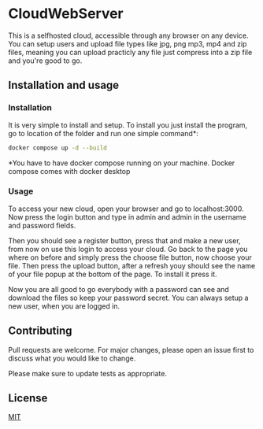 # CloudWebServer
This is a selfhosted cloud, accessible through any browser on any device.
You can setup users and upload file types like jpg, png mp3, mp4 and zip files,
meaning you can upload practicly any file just compress into a zip file and you're good to go.

## Installation and usage

### Installation
It is very simple to install and setup. To install you just install the program, 
go to location of the folder and run one simple command*:
```bash
docker compose up -d --build
```
*You have to have docker compose running on your machine. Docker compose comes with docker desktop
### Usage
To access your new cloud, open your browser and go to localhost:3000.
Now press the login button and type in admin and admin in the username and password fields.

Then you should see a register button, press that and make a new user, from now on use this login to access your cloud.
Go back to the page you where on before and simply press the choose file button, now choose your file. Then press the upload button,
after a refresh youy should see the name of your file popup at the bottom of the page. To install it press it.

Now you are all good to go everybody with a password can see and download the files so keep your password secret.
You can always setup a new user, when you are logged in.

## Contributing

Pull requests are welcome. For major changes, please open an issue first
to discuss what you would like to change.

Please make sure to update tests as appropriate.

## License

[MIT](https://choosealicense.com/licenses/mit/)
